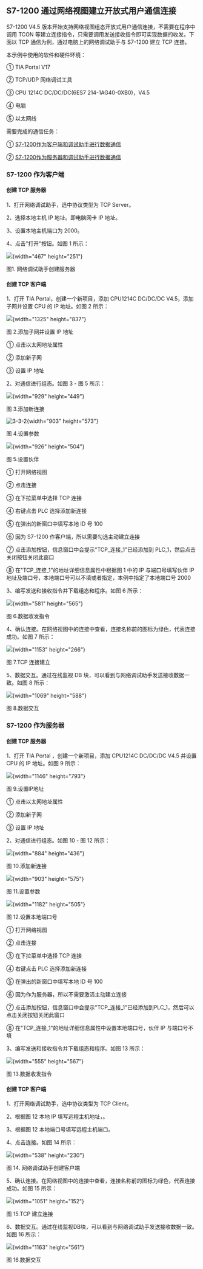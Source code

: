 ## S7-1200 通过网络视图建立开放式用户通信连接

S7-1200 V4.5
版本开始支持网络视图组态开放式用户通信连接，不需要在程序中调用 TCON
等建立连接指令，只需要调用发送接收指令即可实现数据的收发。下面以 TCP
通信为例，通过电脑上的网络调试助手与 S7-1200 建立 TCP 连接。

本示例中使用的软件和硬件环境：

① TIA Portal V17

② TCP/UDP 网络调试工具

③ CPU 1214C DC/DC/DC(6ES7 214-1AG40-0XB0)，V4.5

④ 电脑

⑤ 以太网线

需要完成的通信任务：

① [S7-1200作为客户端和调试助手进行数据通信](07-OUC_Config.html#Client)

② [S7-1200作为服务器和调试助手进行数据通信](07-OUC_Config.html#Server)

### S7-1200 作为客户端

#### 创建 TCP 服务器

1、打开网络调试助手，选中协议类型为 TCP Server。

2、选择本地主机 IP 地址。即电脑网卡 IP 地址。

3、设置本地主机端口为 2000。

4、点击"打开"按钮。如图 1 所示：

![](images/07-01.PNG){width="467" height="251"}

图1. 网络调试助手创建服务器

#### 创建 TCP 客户端

1、打开 TIA Portal，创建一个新项目，添加 CPU1214C DC/DC/DC
V4.5，添加子网并设置 CPU 的 IP 地址。如图 2 所示：

![](images/07-02.PNG){width="1325" height="837"}

图 2.添加子网并设置 IP 地址

① 点击以太网地址属性

② 添加新子网

③ 设置 IP 地址

2、对通信进行组态。如图 3 - 图 5 所示：

![](images/07-03.png){width="929" height="449"}

图 3.添加新连接

![3-3-2](images/07-04.png){width="903" height="573"}

图 4.设置参数

![](images/07-05.png){width="926" height="504"}

图 5.设置伙伴

① 打开网络视图

② 点击连接

③ 在下拉菜单中选择 TCP 连接

④ 右键点击 PLC 选择添加新连接

⑤ 在弹出的新窗口中填写本地 ID 号 100

⑥ 因为 S7-1200 作客户端，所以需要勾选主动建立连接

⑦ 点击添加按钮，信息窗口中会提示"TCP_连接_1"已经添加到
PLC_1，然后点击关闭按钮关闭此窗口

⑧ 在"TCP_连接_1"的地址详细信息属性中根据图 1 中的 IP 与端口号填写伙伴 IP
地址及端口号，本地端口号可以不填或者指定，本例中指定了本地端口号 2000

3、编写发送和接收指令并下载组态和程序。如图 6 所示：

![](images/07-06.PNG){width="581" height="565"}

图 6.数据收发指令

4、确认连接。在网络视图中的连接中查看，连接名称前的图标为绿色，代表连接成功。如图
7 所示：

![](images/07-07.png){width="1153" height="266"}

图 7.TCP 连接建立

5、数据交互。通过在线监视 DB
块，可以看到与网络调试助手发送接收数据一致。如图 8 所示：

![](images/07-08.PNG){width="1069" height="588"}

图 8.数据交互

### S7-1200 作为服务器

#### 创建 TCP 服务器

1、打开 TIA Portal ，创建一个新项目，添加 CPU1214C DC/DC/DC V4.5 并设置
CPU 的 IP 地址。如图 9 所示：

![](images/07-09.PNG){width="1146" height="793"}

图 9.设置IP地址

① 点击以太网地址属性

② 添加新子网

③ 设置 IP 地址

2、对通信进行组态。如图 10 - 图 12 所示：

![](images/07-10.png){width="884" height="436"}

图 10.添加新连接

![](images/07-11.png){width="903" height="575"}

图 11.设置参数

![](images/07-12.png){width="1182" height="505"}

图 12.设置本地端口号

① 打开网络视图

② 点击连接

③ 在下拉菜单中选择 TCP 连接

④ 右键点击 PLC 选择添加新连接

⑤ 在弹出的新窗口中填写本地 ID 号 100

⑥ 因为作为服务器，所以不需要激活主动建立连接

⑦
点击添加按钮，信息窗口中会提示"TCP_连接_1"已经添加到PLC_1，然后可以点击关闭按钮关闭此窗口

⑧ 在"TCP_连接_1"的地址详细信息属性中设置本地端口号，伙伴 IP 与端口号不填

3、编写发送和接收指令并下载组态和程序。如图 13 所示：

![](images/07-13.PNG){width="555" height="567"}

图 13.数据收发指令

#### 创建 TCP 客户端

1、打开网络调试助手，选中协议类型为 TCP Client。

2、根据图 12 本地 IP 填写远程主机地址，。

3、根据图 12 本地端口号填写远程主机端口。

4、点击连接。如图 14 所示：

![](images/07-14.PNG){width="538" height="230"}

图 14. 网络调试助手创建客户端

5、确认连接。在网络视图中的连接中查看，连接名称前的图标为绿色，代表连接成功。如图
15 所示：

![](images/07-15.PNG){width="1051" height="152"}

图 15.TCP 建立连接

6、数据交互。通过在线监视DB块，可以看到与网络调试助手发送接收数据一致。如图
16 所示：

![](images/07-16.PNG){width="1163" height="561"}

图 16.数据交互
